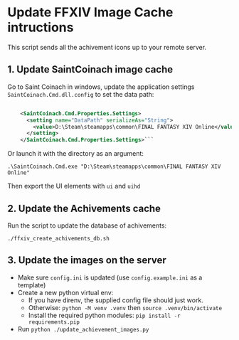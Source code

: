 # Update FFXIV Image Cache intructions

This script sends all the achivement icons up to your remote server. 


## 1. Update SaintCoinach image cache

Go to Saint Coinach in windows, update the application settings `SaintCoinach.Cmd.dll.config` to set the data path:

```xml

    <SaintCoinach.Cmd.Properties.Settings>
      <setting name="DataPath" serializeAs="String">
        <value>D:\Steam\steamapps\common\FINAL FANTASY XIV Online</value>
      </setting>
    </SaintCoinach.Cmd.Properties.Settings>```
```

Or launch it with the directory as an argument:

```.\SaintCoinach.Cmd.exe "D:\Steam\steamapps\common\FINAL FANTASY XIV Online"```

Then export the UI elements with `ui` and `uihd`

## 2. Update the Achivements cache

Run the script to update the database of achivements: 

`./ffxiv_create_achivements_db.sh`


## 3. Update the images on the server

* Make sure `config.ini` is updated (use `config.example.ini` as a template)
* Create a new python virtual env:
  * If you have direnv, the supplied config file should just work.
  * Otherwise: `python -M venv .venv` then `source .venv/bin/activate`
  * Install the required python modules: `pip install -r requirements.pip`
* Run `python ./update_achievement_images.py`
